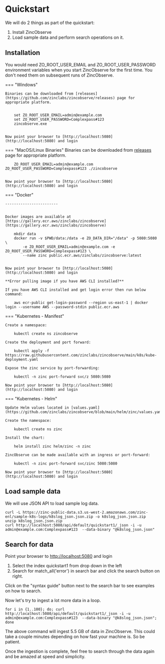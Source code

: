 # Quickstart

We will do 2 things as part of the quickstart:

1. Install ZincObserve
1. Load sample data and perform search operations on it.

## Installation

You would need ZO_ROOT_USER_EMAIL and ZO_ROOT_USER_PASSWORD environment variables when you start ZincObserve for the first time. You don't need them on subsequent runs of ZincObserve.



=== "Windows" 

    Binaries can be downloaded from [releases](https://github.com/zinclabs/zincobserve/releases) page for appropriate platform.


        set ZO_ROOT_USER_EMAIL=admin@example.com
        set ZO_ROOT_USER_PASSWORD=Complexpass#123
        zincobserve.exe


    Now point your browser to [http://localhost:5080](http://localhost:5080) and login

=== "MacOS/Linux Binaries"
    Binaries can be downloaded from [releases](https://github.com/zinclabs/zincobserve/releases) page for appropriate platform.


        ZO_ROOT_USER_EMAIL=admin@example.com ZO_ROOT_USER_PASSWORD=Complexpass#123 ./zincobserve


    Now point your browser to [http://localhost:5080](http://localhost:5080) and login

=== "Docker"

    ------------------------


    Docker images are available at [https://gallery.ecr.aws/zinclabs/zincobserve](https://gallery.ecr.aws/zinclabs/zincobserve)

        mkdir data
        docker run -v $PWD/data:/data -e ZO_DATA_DIR="/data" -p 5080:5080 \
            -e ZO_ROOT_USER_EMAIL=admin@example.com -e ZO_ROOT_USER_PASSWORD=Complexpass#123 \
            --name zinc public.ecr.aws/zinclabs/zincobserve:latest


    Now point your browser to [http://localhost:5080](http://localhost:5080) and login

    **Error pulling image if you have AWS CLI installed?**

    If you have AWS CLI installed and get login error then run below command:

        aws ecr-public get-login-password --region us-east-1 | docker login --username AWS --password-stdin public.ecr.aws


=== "Kubernetes - Manifest"

    Create a namespace:

        kubectl create ns zincobserve

    Create the deployment and port forward:

        kubectl apply -f https://raw.githubusercontent.com/zinclabs/zincobserve/main/k8s/kube-deployment.yaml
    
    Expose the zinc service by port-forwarding:

        kubectl -n zinc port-forward svc/z 5080:5080

    Now point your browser to [http://localhost:5080](http://localhost:5080) and login

=== "Kubernetes - Helm"

    Update Helm values located in [values.yaml](https://github.com/zinclabs/zincobserve/blob/main/helm/zinc/values.yaml)

    Create the namespace:

        kubectl create ns zinc

    Install the chart:

        helm install zinc helm/zinc -n zinc

    ZincObserve can be made available with an ingress or port-forward:
    
        kubectl -n zinc port-forward svc/zinc 5080:5080

    Now point your browser to [http://localhost:5080](http://localhost:5080) and login



## Load sample data

We will use JSON API to load sample log data. 


```shell
curl -L https://zinc-public-data.s3.us-west-2.amazonaws.com/zinc-enl/sample-k8s-logs/k8slog_json.json.zip -o k8slog_json.json.zip
unzip k8slog_json.json.zip
curl http://localhost:5080/api/default/quickstart1/_json -i -u admin@example.com:Complexpass#123  --data-binary "@k8slog_json.json"
```


## Search for data

Point your browser to [http://localhost:5080](http://localhost:5080) and login

1. Select the index quickstart1 from drop down in the left
1. Search for match_all('error') in search bar and click the search button on right.

Click on the "syntax guide" button next to the search bar to see examples on how to search.

Now let's try to ingest a lot more data in a loop.

```shell
for i in {1..100}; do; curl http://localhost:5080/api/default/quickstart1/_json -i -u admin@example.com:Complexpass#123  --data-binary "@k8slog_json.json"; done
```

The above command will ingest 5.5 GB of data in ZincObserve. This could take a couple minutes depending on how fast your machine is. So be patient.

Once the ingestion is complete, feel free to search through the data again and be amazed at speed and simplicity.


